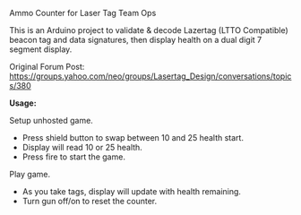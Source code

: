 Ammo Counter for Laser Tag Team Ops

This is an Arduino project to validate & decode Lazertag (LTTO Compatible) beacon tag and data signatures, then display health on a dual digit 7 segment display.

Original Forum Post: https://groups.yahoo.com/neo/groups/Lasertag_Design/conversations/topics/380

**Usage:**

Setup unhosted game.
- Press shield button to swap between 10 and 25 health start.
- Display will read 10 or 25 health.
- Press fire to start the game.

Play game.
- As you take tags, display will update with health remaining.
- Turn gun off/on to reset the counter.
